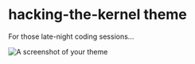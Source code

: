 # hacking-the-kernel theme

For those late-night coding sessions...

![A screenshot of your theme](https://raw.githubusercontent.com/heisian/hacking-the-kernel/master/screenshot.jpg)
